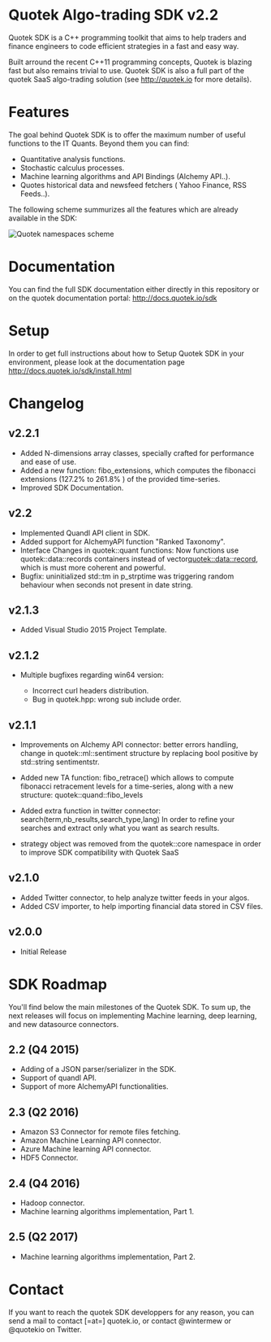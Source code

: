 Quotek Algo-trading SDK v2.2
============================

Quotek SDK is a C++ programming toolkit that aims to help traders and finance engineers to code
efficient strategies in a fast and easy way.

Built arround the recent C++11 programming concepts, Quotek is blazing fast but also remains trivial to use. Quotek SDK is also 
a full part of the quotek SaaS algo-trading solution (see http://quotek.io for more details).

Features
========

The goal behind Quotek SDK is to offer the maximum number of useful functions to the IT Quants. Beyond them you can find:

- Quantitative analysis functions.
- Stochastic calculus processes.
- Machine learning algorithms and API Bindings (Alchemy API..).
- Quotes historical data and newsfeed fetchers ( Yahoo Finance, RSS Feeds..).

The following scheme summurizes all the features which are already available in the SDK:

![Quotek namespaces scheme](http://docs.quotek.io/sdk/_images/quotek_sdk_ns.png)

Documentation
=============

You can find the full SDK documentation either directly in this repository or on the quotek documentation portal: http://docs.quotek.io/sdk

Setup
=====

In order to get full instructions about how to Setup Quotek SDK in your environment, please look at the documentation page http://docs.quotek.io/sdk/install.html

Changelog
=========

v2.2.1
------

  - Added N-dimensions array classes, specially crafted for performance and ease of use.
  - Added a new function: fibo_extensions, which computes the fibonacci extensions (127.2% to 261.8% ) of the provided time-series.
  - Improved SDK Documentation.

v2.2
----

  - Implemented Quandl API client in SDK.
  - Added support for AlchemyAPI function "Ranked Taxonomy".
  - Interface Changes in quotek::quant functions: Now functions use quotek::data::records containers instead of vector<quotek::data::record>, which is must more coherent and powerful.
  - Bugfix: uninitialized std::tm in p_strptime was triggering random behaviour when seconds not present in date string.

v2.1.3
------

  - Added Visual Studio 2015 Project Template.

v2.1.2
------

  - Multiple bugfixes regarding win64 version: 

     * Incorrect curl headers distribution.
     * Bug in quotek.hpp: wrong sub include order.

v2.1.1
------

  - Improvements on Alchemy API connector: better errors handling, change in quotek::ml::sentiment structure by replacing bool positive by std::string sentimentstr.

  - Added new TA function: fibo_retrace() which allows to compute fibonacci retracement levels for a time-series, along with a new structure: quotek::quand::fibo_levels

  - Added extra function in twitter connector: search(term,nb_results,search_type,lang) In order to refine your searches and extract only what you want as search results.

  - strategy object was removed from the quotek::core namespace in order to improve SDK compatibility with Quotek SaaS


v2.1.0
------

  - Added Twitter connector, to help analyze twitter feeds in your algos.
  - Added CSV importer, to help importing financial data stored in CSV files.

v2.0.0
------

  - Initial Release


SDK Roadmap
===========

You'll find below the main milestones of the Quotek SDK. To sum up, the next releases will focus on implementing Machine learning, deep learning, 
and new datasource connectors.

2.2 (Q4 2015)
-------------

- Adding of a JSON parser/serializer in the SDK.
- Support of quandl API. 
- Support of more AlchemyAPI functionalities.

2.3 (Q2 2016)
-------------

- Amazon S3 Connector for remote files fetching.
- Amazon Machine Learning API connector.
- Azure Machine learning API connector.
- HDF5 Connector.

2.4 (Q4 2016)
-------------

- Hadoop connector.
- Machine learning algorithms implementation, Part 1.

2.5 (Q2 2017)
-------------

- Machine learning algorithms implementation, Part 2.

Contact
=======

If you want to reach the quotek SDK developpers for any reason, you can send a mail to contact [=at=] quotek.io,
or contact @wintermew or @quotekio on Twitter.
